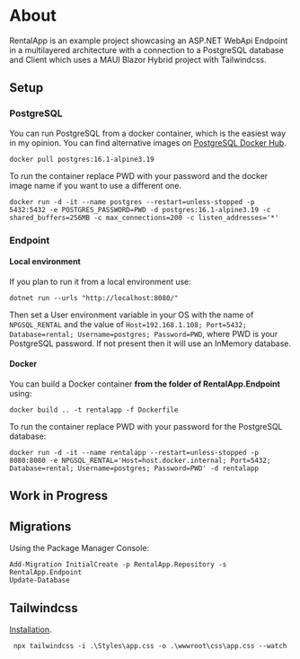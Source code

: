 # About
RentalApp is an example project showcasing an ASP.NET WebApi Endpoint in a multilayered architecture with a connection to a PostgreSQL database and Client which uses a MAUI Blazor Hybrid project with Tailwindcss.

## Setup
### PostgreSQL
You can run PostgreSQL from a docker container, which is the easiest way in my opinion. You can find alternative images on [PostgreSQL Docker Hub](https://hub.docker.com/_/postgres).
```
docker pull postgres:16.1-alpine3.19
```

To run the container replace PWD with your password and the docker image name if you want to use a different one.
```
docker run -d -it --name postgres --restart=unless-stopped -p 5432:5432 -e POSTGRES_PASSWORD=PWD -d postgres:16.1-alpine3.19 -c shared_buffers=256MB -c max_connections=200 -c listen_addresses='*'
```

### Endpoint
#### Local environment
If you plan to run it from a local environment use:
```
dotnet run --urls "http://localhost:8080/"
```

Then set a User environment variable in your OS with the name of `NPGSQL_RENTAL` and the value of `Host=192.168.1.108; Port=5432; Database=rental; Username=postgres; Password=PWD`, where PWD is your PostgreSQL password.
If not present then it will use an InMemory database.
#### Docker
You can build a Docker container **from the folder of RentalApp.Endpoint** using:
```
docker build .. -t rentalapp -f Dockerfile
```

To run the container replace PWD with your password for the PostgreSQL database:
```
docker run -d -it --name rentalapp --restart=unless-stopped -p 8080:8080 -e NPGSQL_RENTAL='Host=host.docker.internal; Port=5432; Database=rental; Username=postgres; Password=PWD' -d rentalapp
```
## Work in Progress

## Migrations
Using the Package Manager Console:
```
Add-Migration InitialCreate -p RentalApp.Repository -s RentalApp.Endpoint
Update-Database
```

## Tailwindcss
[Installation](https://tailwindcss.com/docs/installation).
```
 npx tailwindcss -i .\Styles\app.css -o .\wwwroot\css\app.css --watch
```
